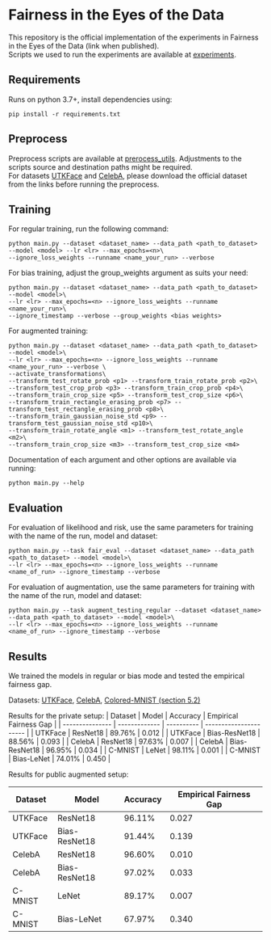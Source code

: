
# Fairness in the Eyes of the Data

This repository is the official implementation of the experiments in Fairness in the Eyes of the Data (link when published).   
Scripts we used to run the experiments are available at [experiments](https://github.com/ShaharKSegal/CertifyFairness/tree/master/experiments).

## Requirements

Runs on python 3.7+, install dependencies using:

```setup
pip install -r requirements.txt
```

## Preprocess
Preprocess scripts are available at [prerocess_utils](https://github.com/ShaharKSegal/CertifyFairness/tree/master/preprocess_utils). Adjustments to the scripts source and destination paths might be required.  
For datasets [UTKFace](https://susanqq.github.io/UTKFace/) and [CelebA](http://mmlab.ie.cuhk.edu.hk/projects/CelebA.html), please download the official dataset from the links before running the preprocess.

## Training

For regular training, run the following command:

```regular train
python main.py --dataset <dataset_name> --data_path <path_to_dataset> --model <model> --lr <lr> --max_epochs=<n>\ 
--ignore_loss_weights --runname <name_your_run> --verbose
```
For bias training, adjust the group_weights argument as suits your need:

```bias train
python main.py --dataset <dataset_name> --data_path <path_to_dataset> --model <model>\ 
--lr <lr> --max_epochs=<n> --ignore_loss_weights --runname <name_your_run>\
--ignore_timestamp --verbose --group_weights <bias weights>
```

For augmented training:
```augmented train
python main.py --dataset <dataset_name> --data_path <path_to_dataset> --model <model>\ 
--lr <lr> --max_epochs=<n> --ignore_loss_weights --runname <name_your_run> --verbose \
--activate_transformations\
--transform_test_rotate_prob <p1> --transform_train_rotate_prob <p2>\
--transform_test_crop_prob <p3> --transform_train_crop_prob <p4>\
--transform_train_crop_size <p5> --transform_test_crop_size <p6>\
--transform_train_rectangle_erasing_prob <p7> --transform_test_rectangle_erasing_prob <p8>\
--transform_train_gaussian_noise_std <p9> --transform_test_gaussian_noise_std <p10>\
--transform_train_rotate_angle <m1> --transform_test_rotate_angle <m2>\
--transform_train_crop_size <m3> --transform_test_crop_size <m4>
```

Documentation of each argument and other options are available via running:
```help
python main.py --help
```

## Evaluation

For evaluation of likelihood and risk, use the same parameters for training with the name of the run, model and dataset:
```fair eval
python main.py --task fair_eval --dataset <dataset_name> --data_path <path_to_dataset> --model <model>\
--lr <lr> --max_epochs=<n> --ignore_loss_weights --runname <name_of_run> --ignore_timestamp --verbose
```

For evaluation of augmentation, use the same parameters for training with the name of the run, model and dataset:
```fair eval
python main.py --task augment_testing_regular --dataset <dataset_name> --data_path <path_to_dataset> --model <model>\ 
--lr <lr> --max_epochs=<n> --ignore_loss_weights --runname <name_of_run> --ignore_timestamp --verbose
```

## Results

We trained the models in regular or bias mode and tested the empirical fairness gap.  

Datasets: [UTKFace](https://susanqq.github.io/UTKFace/), [CelebA](http://mmlab.ie.cuhk.edu.hk/projects/CelebA.html), [Colored-MNIST (section 5.2)](https://arxiv.org/abs/1907.02893)

Results for the private setup:
| Dataset         | Model         |  Accuracy  | Empirical Fairness Gap |
| --------------- | ------------- | ---------- | ---------------------- |
| UTKFace         | ResNet18      |   89.76%   |      0.012             |
| UTKFace         | Bias-ResNet18 |   88.56%   |      0.093             |
| CelebA          | ResNet18      |   97.63%   |      0.007             |
| CelebA          | Bias-ResNet18 |   96.95%   |      0.034             |
| C-MNIST         | LeNet         |   98.11%   |      0.001             |
| C-MNIST         | Bias-LeNet    |   74.01%   |      0.450             |

Results for public augmented setup:

| Dataset         | Model         |  Accuracy  | Empirical Fairness Gap |
| --------------- | ------------- | ---------- | ---------------------- |
| UTKFace         | ResNet18      |   96.11%   |      0.027             |
| UTKFace         | Bias-ResNet18 |   91.44%   |      0.139             |
| CelebA          | ResNet18      |   96.60%   |      0.010             |
| CelebA          | Bias-ResNet18 |   97.02%   |      0.033             |
| C-MNIST         | LeNet         |   89.17%   |      0.007             |
| C-MNIST         | Bias-LeNet    |   67.97%   |      0.340             |
